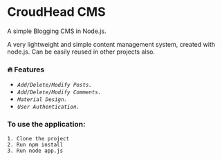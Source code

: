 # CroudHead CMS

A simple Blogging CMS in Node.js.

A very lightweight and simple content management system, created with node.js. Can be easily reused in other projects also.

### :fire: Features
* _`Add/Delete/Modify Posts.`_
* _`Add/Delete/Modify Comments.`_
* _`Material Design.`_
* _`User Authentication.`_


### To use the application:
``` 
1. Clone the project
2. Run npm install 
3. Run node app.js
```
